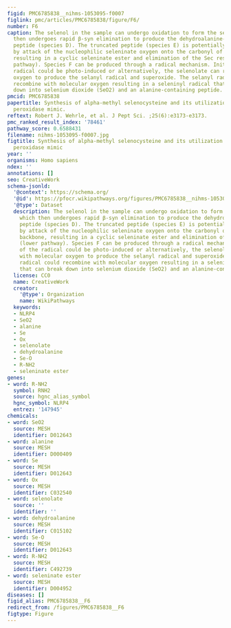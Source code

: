 ```yaml
---
figid: PMC6785838__nihms-1053095-f0007
figlink: pmc/articles/PMC6785838/figure/F6/
number: F6
caption: The selenol in the sample can undergo oxidation to form the seleninate, which
  then undergoes rapid β-syn elimination to produce the dehydroalanine-containing
  peptide (species D). The truncated peptide (species E) is potentially explained
  by attack of the nucleophilic seleninate oxygen onto the carbonyl of the amide backbone,
  resulting in a cyclic seleninate ester and elimination of the Sec residue (lower
  pathway). Species F can be produced through a radical mechanism. Initiation of the
  radical could be photo-induced or alternatively, the selenolate can react with molecular
  oxygen to produce the selanyl radical and superoxide. The selanyl radical could
  recombine with molecular oxygen resulting in a seleninyl radical that can break
  down into selenium dioxide (SeO2) and an alanine-containing peptide.
pmcid: PMC6785838
papertitle: Synthesis of alpha-methyl selenocysteine and its utilization as a glutathione
  peroxidase mimic.
reftext: Robert J. Wehrle, et al. J Pept Sci. ;25(6):e3173-e3173.
pmc_ranked_result_index: '78461'
pathway_score: 0.6588431
filename: nihms-1053095-f0007.jpg
figtitle: Synthesis of alpha-methyl selenocysteine and its utilization as a glutathione
  peroxidase mimic
year: ''
organisms: Homo sapiens
ndex: ''
annotations: []
seo: CreativeWork
schema-jsonld:
  '@context': https://schema.org/
  '@id': https://pfocr.wikipathways.org/figures/PMC6785838__nihms-1053095-f0007.html
  '@type': Dataset
  description: The selenol in the sample can undergo oxidation to form the seleninate,
    which then undergoes rapid β-syn elimination to produce the dehydroalanine-containing
    peptide (species D). The truncated peptide (species E) is potentially explained
    by attack of the nucleophilic seleninate oxygen onto the carbonyl of the amide
    backbone, resulting in a cyclic seleninate ester and elimination of the Sec residue
    (lower pathway). Species F can be produced through a radical mechanism. Initiation
    of the radical could be photo-induced or alternatively, the selenolate can react
    with molecular oxygen to produce the selanyl radical and superoxide. The selanyl
    radical could recombine with molecular oxygen resulting in a seleninyl radical
    that can break down into selenium dioxide (SeO2) and an alanine-containing peptide.
  license: CC0
  name: CreativeWork
  creator:
    '@type': Organization
    name: WikiPathways
  keywords:
  - NLRP4
  - SeO2
  - alanine
  - Se
  - Ox
  - selenolate
  - dehydroalanine
  - Se-O
  - R-NH2
  - seleninate ester
genes:
- word: R-NH2
  symbol: RNH2
  source: hgnc_alias_symbol
  hgnc_symbol: NLRP4
  entrez: '147945'
chemicals:
- word: SeO2
  source: MESH
  identifier: D012643
- word: alanine
  source: MESH
  identifier: D000409
- word: Se
  source: MESH
  identifier: D012643
- word: Ox
  source: MESH
  identifier: C032540
- word: selenolate
  source: ''
  identifier: ''
- word: dehydroalanine
  source: MESH
  identifier: C015102
- word: Se-O
  source: MESH
  identifier: D012643
- word: R-NH2
  source: MESH
  identifier: C492739
- word: seleninate ester
  source: MESH
  identifier: D004952
diseases: []
figid_alias: PMC6785838__F6
redirect_from: /figures/PMC6785838__F6
figtype: Figure
---
```

